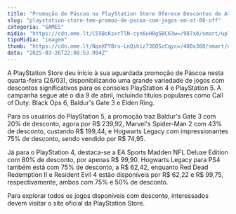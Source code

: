 ```yaml
---
title: "Promoção de Páscoa na PlayStation Store Oferece Descontos de Até 80% em Jogos"
slug: "playstation-store-tem-promoo-de-pscoa-com-jogos-em-at-80-off"
categoria: "GAMES"
midia: "https://cdn.ome.lt/CS5BcKsxrTlN-cyn6uH8gSBC63w=/987x0/smart/uploads/conteudo/fotos/Design_sem_nome_-_2025-03-26T183947.337.png"
tipoMidia: "imagem"
thumb: "https://cdn.ome.lt/NqnXFYBrx-LnQihiz738QSzCqyc=/480x360/smart/extras/conteudos/Design_sem_nome_-_2025-03-26T183947.337.png"
data: "2025-03-26T22:08:53.994Z"
---
```


A PlayStation Store deu início à sua aguardada promoção de Páscoa nesta quarta-feira (26/03), disponibilizando uma grande variedade de jogos com descontos significativos para os consoles PlayStation 4 e PlayStation 5. A campanha segue até o dia 9 de abril, incluindo títulos populares como Call of Duty: Black Ops 6, Baldur's Gate 3 e Elden Ring.

Para os usuários do PlayStation 5, a promoção traz Baldur's Gate 3 com 20% de desconto, agora por R$ 239,92, Marvel's Spider-Man 2 com 43% de desconto, custando R$ 199,44, e Hogwarts Legacy com impressionantes 75% de desconto, sendo vendido por R$ 74,95.

Já para o PlayStation 4, destaca-se a EA Sports Madden NFL Deluxe Edition com 80% de desconto, por apenas R$ 99,90. Hogwarts Legacy para PS4 também está com 75% de desconto, a R$ 62,42, enquanto Red Dead Redemption II e Resident Evil 4 estão disponíveis por R$ 62,22 e R$ 99,75, respectivamente, ambos com 75% e 50% de desconto.

Para explorar todos os jogos disponíveis com desconto, interessados devem visitar o site oficial da PlayStation Store.